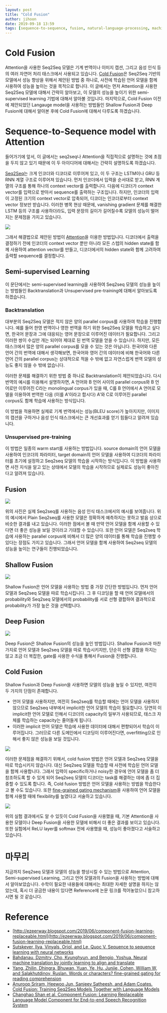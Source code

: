 ```yaml
---
layout: post
title: "Cold Fusion"
author: jihoon
date: 2019-09-18 13:59
tags: [sequence-to-sequence, fusion, natural-language-processing, machine-learning]
---
```



# Cold Fusion

Attention을 사용한 Seq2Seq 모델은 기계 번역이나 이미지 캡션, 그리고 음성 인식 등의 여러 자연어 처리 태스크에서 사용되고 있습니다. [Cold Fusion](https://arxiv.org/pdf/1708.06426.pdf)은 Seq2Seq 기반의 모델에서 성능 향상을 위해서 제안된 방법 중 하나로, 사전에 학습된 언어 모델을 함께 사용하여 성능을 높이는 것을 목적으로 합니다. 이 글에서는 먼저 Attention을 사용한 Seq2Seq 모델에 대해서 간략히 알아보고, 이 모델의 성능을 높이기 위한 semi-supervised learning 기법에 대해서 알아볼 것입니다. 마지막으로, Cold Fusion 이전에 제안되었던 Langauge model을 사용하는 방법들인 Shallow Fusion과 Deep Fusion에 대해서 알아본 후에 Cold Fusion에 대해서 다루도록 하겠습니다.  

# Sequence-to-Sequence model with Attention

들어가기에 앞서, 이 글에서는 seq2seq나 Attention을 직접적으로 설명하는 것에 초점을 두지 않고 있기 때문에 이 두 아이디어에 대해서는 간략히 설명하도록 하겠습니다.

[Seq2Seq](https://papers.nips.cc/paper/5346-sequence-to-sequence-learning-with-neural-networks.pdf)는 크게 인코더와 디코더로 이루어져 있고, 이 두 구조는 LSTM이나 GRU 등 RNN 계열 구조로 이루어져 있습니다. 먼저 인코더에서 입력을 순서대로 받고, RNN 계열의 구조를 통해 하나의 context vector를 출력합니다. 다음에 디코더가 context vector를 입력으로 받아서 sequence를 출력하는 구조입니다. 하지만, 인코더의 입력이 고정된 크기의 context vector로 압축되어, 디코더는 인코더로부터 context vector 정보만 받습니다. 이러한 병목 현상 때문에, vanishing gradient 문제를 해결한 LSTM 등의 구조를 사용하더라도, 입력 문장의 길이가 길어질수록 모델의 성능이 떨어지는 문제점을 가지고 있습니다.

![](\assets\images\cold-fusion\attention.png)

그래서 해결법으로 제안된 방법이 [Attention](https://arxiv.org/pdf/1409.0473.pdf)을 이용한 방법입니다. 디코더에서 출력을 결정하기 전에 인코더의 context vector 뿐만 아니라 모든 스텝의 hidden state를 함께 사용하여 attention vector를 만들고, 디코더에서의 hidden state와 함께 고려하여 출력할 sequence를 결정합니다. 


## Semi-supervised Learning

이 문단에서는 semi-supervised learning을 사용하여 Seq2seq 모델의 성능을 높이는 방법들인 Backtranslation과 Unsupervised pre-training에 대해서 알아보도록 하겠습니다. 

### Backtranslation

대부분의 Seq2Seq 모델은 적지 않은 양의 parallel corpus를 사용하여 학습을 진행합니다. 예를 들어 한영 번역이나 영한 번역을 하기 위한 Seq2Seq 모델을 학습하고 싶다면, 한국어 문장과 그에 대응되는 영어 문장으로 이루어진 데이터가 필요합니다. 그리고 이러한 쌍이 수십만 개는 되어야 제대로 된 번역 모델을 얻을 수 있습니다. 하지만, 모든 태스크에서 많은 양의 parallel corpus를 모을 수 있는 것은 아닙니다. 한국어와 다른 언어 간의 번역에 대해서 생각해보면, 한국어와 영어 간의 데이터에 비해 한국어와 다른 언어 간의 parallel corpus는 상대적으로 적을 수 밖에 없고 자연스럽게 번역 모델의 성능도 좋지 않을 수 밖에 없습니다.

이러한 문제를 해결하기 위한 방법 중 하나로 Backtranslation이 제안되었습니다. 다시 번역의 예시를 이용해서 설명하자면, A 언어와 B 언어 사이의 parallel corpus와 B 언어로만 이루어진 C라는 monolingual corpus가 있을 때, C를 B 언어에서 A 언어로 모델을 이용하여 번역한 다음 (이를 A'이라고 합시다) A'와 C로 이루어진 parallel corpus도 함께 학습에 사용하는 방식입니다.

이 방법을 적용하면 실제로 기계 번역에서는 성능(BLEU score)가 높아지지만, 이미지의 캡션을 구하거나 음성 인식 태스크에서는 큰 개선효과를 얻기 힘들다고 알려져 있습니다.



### Unsupervised pre-training

이 방법은 일종의 warm start를 사용하는 방법입니다. source domain의 언어 모델을 사용하여 인코더의 파라미터, target domain의 언어 모델을 사용하여 디코더의 파라미터를 초기에 설정하고 Seq2seq 모델의 학습을 시작하는 방식입니다. 이 방법을 사용하면 사전 지식을 알고 있는 상태에서 모델의 학습을 시작하므로 실제로도 성능이 좋아진다고 알려져 있습니다.  




## Fusion

![](\assets\images\cold-fusion\examples.png)

위의 사진은 실제 Seq2seq를 사용하는 음성 인식 태스크에서의 예시를 보여줍니다. 위의 예시에서 Plain Seq2seq를 사용한 모델은 정확하게 예측하지는 못하고 발음 상으로 비슷한 결과를 내고 있습니다. 이러한 점에서 볼 때 만약 언어 모델을 함께 사용할 수 있다면 더 좋은 성능을 보일 것이라고 기대할 수 있습니다. 또한 언어 모델은 Seq2seq 학습에 사용하는 parallel corpus에 비해서 더 많은 양의 데이터를 통해 학습을 진행할 수 있다는 장점도 가지고 있습니다. 그래서 언어 모델을 함께 사용하여 Seq2seq 모델의 성능을 높이는 연구들이 진행되었습니다.



## Shallow Fusion

![](\assets\images\cold-fusion\shallow.png)

Shallow Fusion은 언어 모델을 사용하는 방법 중 가장 간단한 방법입니다. 먼저 언어 모델과 Seq2seq 모델을 따로 학습시킵니다. 그 후 디코딩을 할 때 언어 모델에서의 probability와 Seq2seq 모델에서의 probability를 서로 선형 결합하여 결과적으로 probability가 가장 높은 것을 선택합니다.



## Deep Fusion

![](\assets\images\cold-fusion\deep.png)

Deep Fusion은 Shallow Fusion의 성능을 높인 방법입니다. Shallow Fusion과 마찬가지로 언어 모델과 Seq2seq 모델을 따로 학습시키지만, 단순히 선형 결합을 하지는 않고 조금 더 복잡한, gate를 사용한 수식을 통해서 Fusion을 진행합니다.



## Cold Fusion

Shallow Fusion과 Deep Fusion을 사용하면 모델의 성능을 높일 수 있지만, 여전히 두 가지의 단점이 존재합니다.

- 언어 모델을 사용하지만, 여전히 Seq2seq를 학습할 때에는 언어 모델을 사용하지 않으므로 Seq2seq 내부에서 implicit한 언어 모델의 학습이 필요합니다. 당연히 이 implicit한 언어 모델로 인해서 디코더의 capacity의 일부가 사용되므로, 태스크 자체를 학습하는 capacity는 줄어들게 됩니다.
- 이러한 implicit 언어 모델은 학습에 사용한 데이터에 대해서 편향되어서 학습이 이루어집니다. 그러므로 다른 도메인에서 디코딩이 이루어진다면, overfitting으로 인해서 좋지 않은 성능을 보일 것입니다.

![](\assets\images\cold-fusion\cold.png)

이러한 문제점을 해결하기 위해서, cold fusion 방법은 언어 모델과 Seq2seq 모델을 따로 학습시키지 않습니다. 대신 Seq2seq 모델을 학습할 때 사전에 학습된 언어 모델을 함께 사용합니다. 그래서 입력이 specific하거나 noisy한 경우에 언어 모델을 좀 더 참조하도록 할 수 있게 되어 Seq2seq 모델의 디코더는 task를 해결하는 데에 좀 더 집중할 수 있도록 합니다. 즉, Cold fusion 방법은 언어 모델을 사용하는 방법을 학습한다고 볼 수도 있습니다. 또한 [fine-grained gating mechanism](https://arxiv.org/pdf/1611.01724.pdf)을 사용하여 언어 모델을 함께 사용할 때에 flexibility를 높였다고 서술하고 있습니다. 

![](\assets\images\cold-fusion\result1.png)

위의 실험 결과에서도 알 수 있듯이 Cold Fusion을 사용했을 때, 기본 Attention을 사용한 모델이나 Deep Fusion을 사용한 모델에 비해서 더 좋은 결과를 보이고 있습니다. 또한 실험에서 ReLU layer를 softmax 전에 사용했을 때, 성능이 좋아졌다고 서술하고 있습니다. 



# 마무리

지금까지 Seq2seq 모델과 모델의 성능을 향상시킬 수 있는 방법으로 Attention, Semi-supervised Learning, 그리고 언어 모델과의 Fusion을 사용하는 방법에 대해서 알아보았습니다. 수학이 필요한 내용들에 대해서는 최대한 자세한 설명을 하지는 않았는데, 혹시 더 궁금한 내용이 있다면 Reference에 논문 링크를 적어놓았으니 참고하시면 될 것 같습니다.



# Reference

- [http://ezeerway.blogspot.com/2019/06/component-fusion-learning-replaceable.html](http://ezeerway.blogspot.com/2019/06/component-fusion-learning-replaceable.html)
- [Sutskever, Ilya, Vinyals, Oriol, and Le, Quoc V. Sequence to sequence learning with neural networks](https://papers.nips.cc/paper/5346-sequence-to-sequence-learning-with-neural-networks.pdf)
- [Bahdanau, Dzmitry, Cho, Kyunghyun, and Bengio, Yoshua. Neural machine translation by jointly learning to align and translate](https://arxiv.org/pdf/1409.0473.pdf)
- [Yang, Zhilin, Dhingra, Bhuwan, Yuan, Ye, Hu, Junjie, Cohen, William W, and Salakhutdinov, Ruslan. Words or characters? fine-grained gating for reading comprehension](https://arxiv.org/abs/1611.01724)
- [Anuroop Sriram, Heewoo Jun, Sanjeev Satheesh, and Adam Coates. Cold Fusion: Training Seq2Seq Models Together with Language Models](https://arxiv.org/pdf/1708.06426.pdf)
- [Changhao Shan et al. Component Fusion: Learning Replaceable Language Model Component for End-to-end Speech Recognition System](http://lxie.nwpu-aslp.org/papers/2019ICASSP-ChanghaoShan-LM.pdf)
